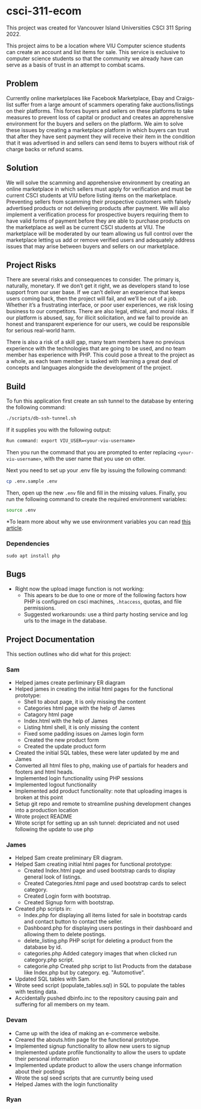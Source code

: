 # csci-311-ecom

This project was created for Vancouver Island Universities CSCI 311 Spring 2022.

This project aims to be a location where VIU Computer science students can
create an account and list items for sale. This service is exclusive to computer
science students so that the community we already have can serve as a basis of
trust in an attempt to combat scams.

## Problem

Currently online marketplaces like Facebook Marketplace, Ebay and Craigs-list
suffer from a large amount of scammers operating fake auctions/listings on their
platforms. This forces buyers and sellers on these platforms to take measures to
prevent loss of capital or product and creates an apprehensive environment for
the buyers and sellers on the platform. We aim to solve these issues by creating
a marketplace platform in which buyers can trust that after they have sent
payment they will receive their item in the condition that it was advertised in
and sellers can send items to buyers without risk of charge backs or refund
scams.

## Solution
We will solve the scamming and apprehensive environment by creating an online
marketplace in which sellers must apply for verification and must be current
CSCI students at VIU before listing items on the marketplace. Preventing sellers
from scamming their prospective customers with falsely advertised products or
not delivering products after payment. We will also implement a verification
process for prospective buyers requiring them to have valid forms of payment
before they are able to purchase products on the marketplace as well as be
current CSCI students at VIU. The marketplace will be moderated by our team
allowing us full control over the marketplace letting us add or remove verified
users and adequately address issues that may arise between buyers and sellers on
our marketplace.

## Project Risks

There are several risks and consequences to consider. The primary is, naturally,
monetary. If we don’t get it right, we as developers stand to lose support from
our user base. If we can’t deliver an experience that keeps users coming back,
then the project will fail, and we’ll be out of a job. Whether it’s a
frustrating interface, or poor user experiences, we risk losing business to our
competitors. There are also legal, ethical, and moral risks. If our platform is
abused, say, for illicit solicitation, and we fail to provide an honest and
transparent experience for our users, we could be responsible for serious
real-world harm. 

There is also a risk of a skill gap, many team members have no previous
experience with the technologies that are going to be used, and no team member
has experience with PHP. This could pose a threat to the project as a whole, as
each team member is tasked with learning a great deal of concepts and languages
alongside the development of the project.

## Build

To fun this application first create an ssh tunnel to the database by entering
the following command:

```bash
./scripts/db-ssh-tunnel.sh
```

If it supplies you with the following output:

```txt
Run command: export VIU_USER=<your-viu-username>
```

Then you run the command that you are prompted to enter replacing
`<your-viu-username>`, with the user name that you use on otter.

Next you need to set up your .env file by issuing the following command:

```bash
cp .env.sample .env
```

Then, open up the new `.env` file and fill in the missing values. Finally, you
run the following command to create the required environment variables:

```bash
source .env
```

*To learn more about why we use environment variables you can read 
[this article](https://hyperlane.co/blog/the-benefits-of-environment-variables-and-how-to-use-them).

### Dependencies

```
sudo apt install php
```

## Bugs
- Right now the upload image function is not working:
    - This apears to be due to one or more of the following factors how PHP is configured on csci machines, `.htaccess`, quotas, and file permissions.
    - Suggested workarounds: use a third party hosting service and log urls to the image in the database.

## Project Documentation
This section outlines who did what for this project:

### Sam
- Helped james create perliminary ER diagram
- Helped james in creating the initial html pages for the functional prototype:
    - Shell to about page, it is only missing the content
    - Categories html page with the help of James
    - Catagory html page
    - Index.html with the help of James
    - Listing html shell, it is only missing the content
    - Fixed some padding issues on James login form
    - Created the new product form
    - Created the update product form
- Created the initial SQL tables, these were later updated by me and James
- Converted all html files to php, making use of partials for headers and footers and html heads.
- Implemented login functionality using PHP sessions
- Implemented logout functionality
- Implemented add product functionality: note that uploading images is broken at this point
- Setup git repo and remote to streamline pushing development changes into a production location
- Wrote project README
- Wrote script for setting up an ssh tunnel: depriciated and not used following the update to use php

### James
- Helped Sam create preliminary ER diagram.
- Helped Sam creating initial html pages for functional prototype:
    -  Created Index.html page and used bootstrap cards to display general look of listings.
    -  Created Categories.html page and used bootstrap cards to select category.
    -  Created Login form with bootstrap.
    -  Created Signup form with bootstrap.
- Created php scripts in:
    -  Index.php for displaying all items listed for sale in bootstrap cards and contact button to contact the seller.
    -  Dashboard.php for displaying users postings in their dashboard and allowing them to delete postings.
    -  delete_listing.php PHP script for deleting a product from the database by id.
    -  categories.php Added category images that when clicked run category.php script.
    -  categorie.php Created php script to list Products from the database like Index.php but by category.
        eg. "Automotive".
 - Updated SQL tables with Sam.
 - Wrote seed script (populate_tables.sql) in SQL to populate the tables with testing data.
 - Accidentally pushed dbinfo.inc to the repository causing pain and suffering for all members on my team.
### Devam
- Came up with the idea of making an e-commerce website.
- Creared the abouts.htlm page for the functional prototype.
- Implemented signup functionality to allow new users to signup
- Implemented update profile functionality to allow the users to update their personal information
- Implemented update product to allow the users change information about their postings
- Wrote the sql seed scripts that are curruntly being used
- Helped James with the login functionality

### Ryan
